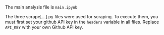 The main analysis file is `main.ipynb`

The three scrape[...].py files were used for scraping. To execute them, you must first set your github API key in the `headers` variable in all files. Replace `API_KEY` with your own Github API key.
